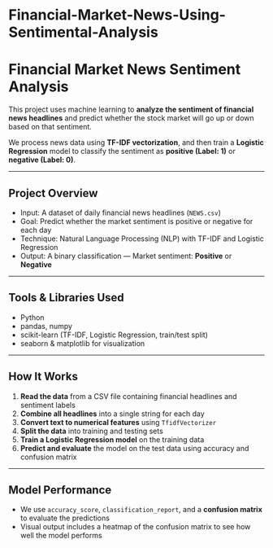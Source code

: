 # Financial-Market-News-Using-Sentimental-Analysis


# Financial Market News Sentiment Analysis

This project uses machine learning to **analyze the sentiment of financial news headlines** and predict whether the stock market will go up or down based on that sentiment.

We process news data using **TF-IDF vectorization**, and then train a **Logistic Regression** model to classify the sentiment as **positive (Label: 1)** or **negative (Label: 0)**.

---

## Project Overview

- Input: A dataset of daily financial news headlines (`NEWS.csv`)
- Goal: Predict whether the market sentiment is positive or negative for each day
- Technique: Natural Language Processing (NLP) with TF-IDF and Logistic Regression
- Output: A binary classification — Market sentiment: **Positive** or **Negative**

---

## Tools & Libraries Used

- Python 
- pandas, numpy
- scikit-learn (TF-IDF, Logistic Regression, train/test split)
- seaborn & matplotlib for visualization

---

##  How It Works

1. **Read the data** from a CSV file containing financial headlines and sentiment labels
2. **Combine all headlines** into a single string for each day
3. **Convert text to numerical features** using `TfidfVectorizer`
4. **Split the data** into training and testing sets
5. **Train a Logistic Regression model** on the training data
6. **Predict and evaluate** the model on the test data using accuracy and confusion matrix

---

##  Model Performance

- We use `accuracy_score`, `classification_report`, and a **confusion matrix** to evaluate the predictions
- Visual output includes a heatmap of the confusion matrix to see how well the model performs
